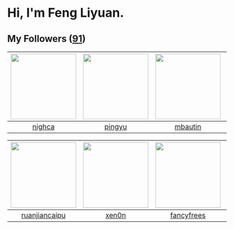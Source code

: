 # Hi, I'm Feng Liyuan.

## My Followers ([91](https://github.com/SunRunAway?tab=followers))

| <img src="https://avatars.githubusercontent.com/u/1492263?v=4" width="150" height="150" /> | <img src="https://avatars.githubusercontent.com/u/1907938?v=4" width="150" height="150" /> | <img src="https://avatars.githubusercontent.com/u/552936?v=4" width="150" height="150" /> | <img src="https://avatars.githubusercontent.com/u/1464115?v=4" width="150" height="150" /> |
| :----------------------------------------------------------------------------------------: | :----------------------------------------------------------------------------------------: | :---------------------------------------------------------------------------------------: | :----------------------------------------------------------------------------------------: |
|                             [nighca](https://github.com/nighca)                            |                             [pingyu](https://github.com/pingyu)                            |                           [mbautin](https://github.com/mbautin)                           |                             [chzyer](https://github.com/chzyer)                            |

| <img src="https://avatars.githubusercontent.com/u/31336171?v=4" width="150" height="150" /> | <img src="https://avatars.githubusercontent.com/u/1175567?v=4" width="150" height="150" /> | <img src="https://avatars.githubusercontent.com/u/3293915?v=4" width="150" height="150" /> | <img src="https://avatars.githubusercontent.com/u/4281540?v=4" width="150" height="150" /> |
| :-----------------------------------------------------------------------------------------: | :----------------------------------------------------------------------------------------: | :----------------------------------------------------------------------------------------: | :----------------------------------------------------------------------------------------: |
|                      [ruanjiancaipu](https://github.com/ruanjiancaipu)                      |                              [xen0n](https://github.com/xen0n)                             |                         [fancyfrees](https://github.com/fancyfrees)                        |                           [chchannn](https://github.com/chchannn)                          |